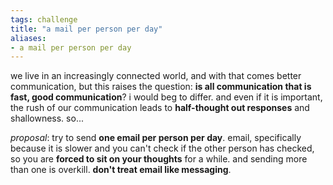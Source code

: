 ```yaml
---
tags: challenge
title: "a mail per person per day"
aliases:
- a mail per person per day
---
```


we live in an increasingly connected world, and with that comes better communication, but this raises the question: **is all communication that is fast, good communication**? i would beg to differ. and even if it is important, the rush of our communication leads to **half-thought out responses** and shallowness. so...

*proposal*: try to send **one email per person per day**. email, specifically because it is slower and you can't check if the other person has checked, so you are **forced to sit on your thoughts** for a while. and sending more than one is overkill. **don't treat email like messaging**.